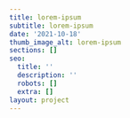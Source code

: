 ```yaml
---
title: lorem-ipsum
subtitle: lorem-ipsum
date: '2021-10-18'
thumb_image_alt: lorem-ipsum
sections: []
seo:
  title: ''
  description: ''
  robots: []
  extra: []
layout: project
---
```

